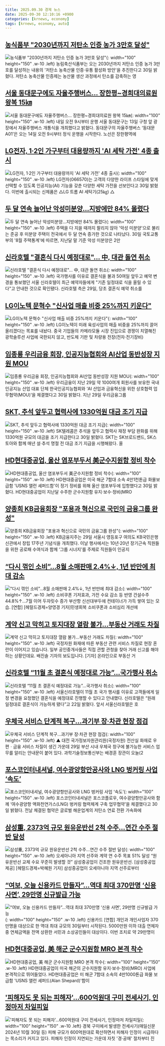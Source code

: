 ```yaml
---
title: 2025.09.30 경제 뉴스
date: 2025-09-30 12:10:16 +0900
categories: [krnews, economy]
tags: [krnews, economy, auto]
---
```

## [농식품부 "2030년까지 저탄소 인증 농가 3만호 달성"](https://n.news.naver.com/mnews/article/001/0015657880)

![농식품부 "2030년까지 저탄소 인증 농가 3만호 달성"](https://mimgnews.pstatic.net/image/origin/001/2025/09/30/15657880.jpg?type=nf220_150){: width="100" height="150" .w-10 .left}
농림축산식품부는 오는 2030년까지 저탄소 인증 농가 3만호를 달성하는 내용의 '저탄소 농축산물 인증·유통 활성화 방안'을 추진한다고 30일 밝혔다. 저탄소 농축산물 인증제는 농산물 생산 과정에서 탄소를 감축하는 영

## [서울 동대문구에도 자율주행버스… 장한평~경희대의료원 왕복 15㎞](https://n.news.naver.com/mnews/article/366/0001111704)

![서울 동대문구에도 자율주행버스… 장한평~경희대의료원 왕복 15㎞](https://mimgnews.pstatic.net/image/origin/366/2025/09/29/1111704.jpg?type=nf220_150){: width="100" height="150" .w-10 .left}
내일 오전 9시부터 운행 서울 동대문구는 13일 구청 앞 광장에서 자율주행버스 개통식을 개최했다고 밝혔다. 동대문구의 자율주행버스 ‘동대문A01’은 오는 14일 오전 9시부터 정식 운행을 시작한다. 노선은 장한평역에

## [LG전자, 1·2인 가구부터 대용량까지 'AI 세탁 가전' 4종 출시](https://n.news.naver.com/mnews/article/421/0008517434)

![LG전자, 1·2인 가구부터 대용량까지 'AI 세탁 가전' 4종 출시](https://mimgnews.pstatic.net/image/origin/421/2025/09/30/8517434.jpg?type=nf220_150){: width="100" height="150" .w-10 .left}
LG전자(066570)는 고객의 다양한 라이프 스타일에 맞게 선택할 수 있도록 인공지능(AI) 기능을 갖춘 다양한 세탁 가전을 선보인다고 30일 밝혔다. 이번에 출시되는 신제품은 △LG 트롬 AI 세탁기(25㎏) △

## [두 달 연속 늘어난 악성미분양…지방에만 84% 몰렸다](https://n.news.naver.com/mnews/article/015/0005191901)

![두 달 연속 늘어난 악성미분양…지방에만 84% 몰렸다](https://mimgnews.pstatic.net/image/origin/015/2025/09/30/5191901.jpg?type=nf220_150){: width="100" height="150" .w-10 .left}
주택을 다 지을 때까지 팔리지 않아 '악성 미분양'으로 불리는 준공 후 미분양 주택이 전국에서 두 달 연속 증가한 것으로 나타났다. 30일 국토교통부의 '8월 주택통계'에 따르면, 지난달 말 기준 악성 미분양은 2만

## [신라호텔 "결혼식 다시 예정대로"... 中, 대관 돌연 취소](https://n.news.naver.com/mnews/article/053/0000052624)

![신라호텔 "결혼식 다시 예정대로"... 中, 대관 돌연 취소](https://mimgnews.pstatic.net/image/origin/053/2025/09/30/52624.jpg?type=nf220_150){: width="100" height="150" .w-10 .left}
국가행사를 이유로 결혼식을 불과 50여일 앞두고 예약 변경을 통보했던 서울 신라호텔이 최근 예약자들에게 "기존 일정대로 식을 올릴 수 있다"고 안내한 것으로 확인됐다. 신라호텔 측은 29일, 당초 결혼식 예약 취소를

## [LG이노텍 문혁수 "신사업 매출 비중 25%까지 키운다"](https://n.news.naver.com/mnews/article/277/0005659879)

![LG이노텍 문혁수 "신사업 매출 비중 25%까지 키운다"](https://mimgnews.pstatic.net/image/origin/277/2025/09/30/5659879.jpg?type=nf220_150){: width="100" height="150" .w-10 .left}
LG이노텍이 미래 육성사업의 매출 비중을 25%까지 끌어올리겠다는 목표를 내놨다. 중국 기업들의 카메라모듈 시장 진입으로 경쟁이 치열해진 광학솔루션 사업에 국한되지 않고, 반도체 기판 및 차량용 전장(전자·전기장비)

## [임종룡 우리금융 회장, 인공지능협회와 AI산업 동반성장 지원 MOU](https://n.news.naver.com/mnews/article/018/0006129502)

![임종룡 우리금융 회장, 인공지능협회와 AI산업 동반성장 지원 MOU](https://mimgnews.pstatic.net/image/origin/018/2025/09/30/6129502.jpg?type=nf220_150){: width="100" height="150" .w-10 .left}
우리금융이 지난 29일 약 1000여개 회원사를 보유한 국내 인공지능 산업 대표 단체 한국인공지능협회와 ‘AI 산업과 금융혁신을 위한 상호협력 업무협약(MOU)’을 체결했다고 30일 밝혔다. 지난 29일 우리금융그룹

## [SKT, 추석 앞두고 협력사에 1330억원 대금 조기 지급](https://n.news.naver.com/mnews/article/014/0005414270)

![SKT, 추석 앞두고 협력사에 1330억원 대금 조기 지급](https://mimgnews.pstatic.net/image/origin/014/2025/09/30/5414270.jpg?type=nf220_150){: width="100" height="150" .w-10 .left}
SK텔레콤은 추석을 앞두고 협력사 재정 부담 완화를 위해 1330억원 규모의 대금을 조기 지급한다고 30일 밝혔다. SKT는 SK브로드밴드, SK스토아와 함께 매년 설·추석 명절 전 대금 조기 지급을 시행해왔다. 올

## [HD현대중공업, 울산 염포부두서 美군수지원함 정비 착수](https://n.news.naver.com/mnews/article/001/0015657470)

![HD현대중공업, 울산 염포부두서 美군수지원함 정비 착수](https://mimgnews.pstatic.net/image/origin/001/2025/09/30/15657470.jpg?type=nf220_150){: width="100" height="150" .w-10 .left}
HD현대중공업은 미국 해군 7함대 소속 4만1천톤급 화물보급함 'USNS 앨런 셰퍼드함'이 정기 정비를 위해 울산 염포부두에 입항했다고 30일 밝혔다. HD현대중공업이 지난달 수주한 군수지원함 유지·보수·정비(MRO

## [양종희 KB금융회장 "포용과 혁신으로 국민의 금융그룹 완성"](https://n.news.naver.com/mnews/article/018/0006128957)

![양종희 KB금융회장 "포용과 혁신으로 국민의 금융그룹 완성"](https://mimgnews.pstatic.net/image/origin/018/2025/09/29/6128957.jpg?type=nf220_150){: width="100" height="150" .w-10 .left}
KB금융지주는 29일 서울시 영등포구 여의도 KB국민은행 신관에서 창립 17주년 기념식을 개최했다. 이날 행사에서는 10년·20년 장기근속 직원들을 위한 공로패 수여식과 함께 ‘그룹 시너지’를 주제로 직원들이 인공지

## [“다시 꺾인 소비”…8월 소매판매 2.4%↓, 1년 반만에 최대 감소](https://n.news.naver.com/mnews/article/016/0002536945)

![“다시 꺾인 소비”…8월 소매판매 2.4%↓, 1년 반만에 최대 감소](https://mimgnews.pstatic.net/image/origin/016/2025/09/30/2536945.jpg?type=nf220_150){: width="100" height="150" .w-10 .left}
소비쿠폰 기저효과, 가전 수요 감소 등 반영 건설수주 44.8%↑…7월 이어 두자릿수 증가 부산항 신선대부두에 컨테이너가 가득 쌓여 있는 모습. [연합] [헤럴드경제=양영경 기자]민생회복 소비쿠폰과 소비심리 개선에

## [계약 신고 막히고 토지대장 열람 불가…부동산 거래도 차질](https://n.news.naver.com/mnews/article/422/0000786532)

![계약 신고 막히고 토지대장 열람 불가…부동산 거래도 차질](https://mimgnews.pstatic.net/image/origin/422/2025/09/29/786532.jpg?type=nf220_150){: width="100" height="150" .w-10 .left}
국정자원 화재에 따른 부동산 관련 서비스 차질로 현장 혼란이 이어지고 있습니다. 일부 공인중개사들은 직접 관할 관청을 찾아 거래 신고를 해야 하는 상황인데요. 배진솔 기자의 보도입니다. [기자] 온라인으로 부동산 거

## [신라호텔 “11월 초 결혼식 예정대로 가능”…국가행사 취소](https://n.news.naver.com/mnews/article/005/0001805585)

![신라호텔 “11월 초 결혼식 예정대로 가능”…국가행사 취소](https://mimgnews.pstatic.net/image/origin/005/2025/09/30/1805585.jpg?type=nf220_150){: width="100" height="150" .w-10 .left}
서울신라호텔이 11월 초 국가 행사를 이유로 고객들에게 일정 변경을 요청했던 결혼식을 예정대로 진행할 수 있다고 안내했다. 신라호텔은 “원래 일정대로 결혼식이 가능하게 됐다”고 22일 밝혔다. 앞서 서울신라호텔은 호

## [우체국 서비스 단계적 복구…과기부 장·차관 현장 점검](https://n.news.naver.com/mnews/article/055/0001296548)

![우체국 서비스 단계적 복구…과기부 장·차관 현장 점검](https://mimgnews.pstatic.net/image/origin/055/2025/09/29/1296548.jpg?type=nf220_150){: width="100" height="150" .w-10 .left}
▲ 대전 국가정보자원관리원(국정자원) 전산실 화재로 우편ㆍ금융 서비스 차질이 생긴 가운데 29일 부산 시내 우체국 창구에 불가능한 서비스 업무를 알리는 안내문이 붙어 있다. 과학기술정보통신부는 배경훈 장관이 오늘(2

## [포스코인터내셔널, 여수광양항만공사와 LNG 벙커링 사업 ‘속도’](https://n.news.naver.com/mnews/article/119/0003008990)

![포스코인터내셔널, 여수광양항만공사와 LNG 벙커링 사업 ‘속도’](https://mimgnews.pstatic.net/image/origin/119/2025/09/30/3008990.jpg?type=nf220_150){: width="100" height="150" .w-10 .left}
포스코인터내셔널은 포스코플로우, 여수광양항만공사와 함께 ‘여수광양항 액화천연가스(LNG) 벙커링 협력체계 구축 업무협약’을 체결했다고 30일 밝혔다. 전날 체결된 협약은 글로벌 해운업계의 저탄소 연료 전환 가속화에

## [삼성重, 2373억 규모 원유운반선 2척 수주…연간 수주 절반 달성](https://n.news.naver.com/mnews/article/016/0002536921)

![삼성重, 2373억 규모 원유운반선 2척 수주…연간 수주 절반 달성](https://mimgnews.pstatic.net/image/origin/016/2025/09/30/2536921.jpg?type=nf220_150){: width="100" height="150" .w-10 .left}
오세아니아 지역 선주와 계약 연 수주 목표 51% 달성 “원유운반선 교체 수요 꾸준히 발생할 것” 삼성중공업이 건조한 원유운반선. [삼성중공업 제공] [헤럴드경제=박혜원 기자] 삼성중공업이 오세아니아 지역 선주로부터

## [“여보, 오늘 신용카드 만들자”…역대 최대 370만명 ‘신용 사면’, 29만명 신규발급 가능](https://n.news.naver.com/mnews/article/016/0002537182)

![“여보, 오늘 신용카드 만들자”…역대 최대 370만명 ‘신용 사면’, 29만명 신규발급 가능](https://mimgnews.pstatic.net/image/origin/016/2025/09/30/2537182.jpg?type=nf220_150){: width="100" height="150" .w-10 .left}
신용카드 [연합] 개인과 개인사업자 370만명을 대상으로 한 역대 최대 규모의 30일부터 시작된다. 5000만원 이하 대출 연체자 중 연체금액을 전액 상환한 서민과 소상공인들이 대상이다. 이번 조치로 약 29만명이

## [HD현대중공업, 美 해군 군수지원함 MRO 본격 착수](https://n.news.naver.com/mnews/article/277/0005659777)

![HD현대중공업, 美 해군 군수지원함 MRO 본격 착수](https://mimgnews.pstatic.net/image/origin/277/2025/09/30/5659777.jpg?type=nf220_150){: width="100" height="150" .w-10 .left}
HD현대중공업이 미국 해군의 군수지원함 유지·보수·정비(MRO) 사업에 본격적으로 뛰어들었다. HD현대중공업은 미 해군 7함대 소속의 4만1000톤급 화물 보급함 'USNS 앨런 셰퍼드(Alan Shepard)'함이

## ['피해자도 못 되는 피해자'…600억원대 구미 전세사기, 인정마저 차일피일](https://n.news.naver.com/mnews/article/088/0000973054)

!['피해자도 못 되는 피해자'…600억원대 구미 전세사기, 인정마저 차일피일](https://mimgnews.pstatic.net/image/origin/088/2025/09/29/973054.jpg?type=nf220_150){: width="100" height="150" .w-10 .left}
경북 구미에서 발생한 전세사기(매일신문 2024년 10월 30일 등) 피해 규모가 600억원대로 확산하면서 피해자 인정이 시급하다는 목소리가 커지고 있다. 피해자 인정이 지연되는 가운데 자칫 '경·공매' 절차부터 진


